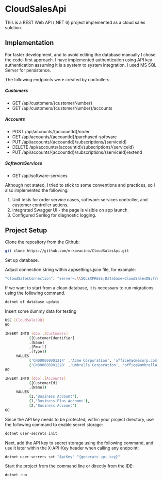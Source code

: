 # CloudSalesApi

This is a REST Web API (.NET 6) project implemented as a cloud sales solution.

## Implementation

For faster development, and to avoid editing the database manually I chose the code-first approach.
I have implemented authentication using API key authentication assuming it is a system to system integration.
I used MS SQL Server for persistence.

The following endpoints were created by controllers:

##### Customers
- GET /api/customers/{customerNumber} 
- GET /api/customers/{customerNumber}/accounts

##### Accounts
- POST /api/accounts/{accountId}/order
- GET /api/accounts/{accountId}/purchased-software
- PUT /api/accounts/{accountId}/subscriptions/{serviceId}
- DELETE /api/accounts/{accountId}/subscriptions/{serviceId}
- PUT /api/accounts/{accountId}/subscriptions/{serviceId}/extend

##### SoftwareServices
- GET /api/software-services

Although not stated, I tried to stick to some conventions and practices, so I also implemented the following:
1. Unit tests for order service cases, software-services controller, and customer controller actions.
2. Integrated Swagger UI - the page is visible on app launch.
3. Configured Serilog for diagnostic logging.

## Project Setup

Clone the repository from the Github:
```sh
git clone https://github.com/m-kovacina/CloudSalesApi.git
```

Set up database.

Adjust connection string within appsettings.json file, for example:
```sh
"CloudSalesConnection": "Server=.\\SQLEXPRESS;Database=CloudSalesDB;TrustServerCertificate=True;Trusted_Connection=True;"
```

If we want to start from a clean database, it is necessary to run migrations using the following command.
```sh
dotnet ef database update
```

Insert some dummy data for testing
```sh
USE [CloudSalesDB]
GO

INSERT INTO [dbo].[Customers]
           ([CustomerIdentifier]
           ,[Name]
           ,[Email]
           ,[Type])
     VALUES
           ('CN000000001214' ,'Acme Corporation', 'office@acmecorp.com', 1),
		   ('CN000000001228' ,'Umbrella Corporation', 'office@umbrella.net', 1)
GO

INSERT INTO [dbo].[Accounts]
           ([CustomerId]
           ,[Name])
     VALUES
           (1,'Business Account'),
		   (1,'Business Plus Account'),
		   (2,'Business Account')
GO
```

Since the API key needs to be protected, within your project directory, use the following command to enable secret storage:
```sh
dotnet user-secrets init
```

Next, add the API key to secret storage using the following command, and use it later within the X-API-Key header when calling any endpoint:
```sh
dotnet user-secrets set "ApiKey" "{generate_api_key}"
```

Start the project from the command line or directly from the IDE:
```sh
dotnet run
```




